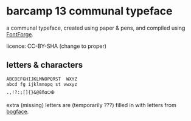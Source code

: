 # barcamp 13 communal typeface

a communal typeface, created using paper & pens, and compiled using [FontForge](https://fontforge.org).

licence: CC-BY-SHA (change to proper)

## letters & characters

`ABCDEFGHIJKLMNOPQRST  WXYZ`  
`abcd fg ijklmnopq st vwxyz`  
`.,!?:;[]{}&@8ñα⏻🜨`

extra (missing) letters are (temporarily ???) filled in with letters from [bogface](https://github.com/alifeee/bogface/).
